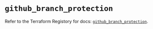 # `github_branch_protection`

Refer to the Terraform Registory for docs: [`github_branch_protection`](https://registry.terraform.io/providers/integrations/github/5.29.0/docs/resources/branch_protection).
